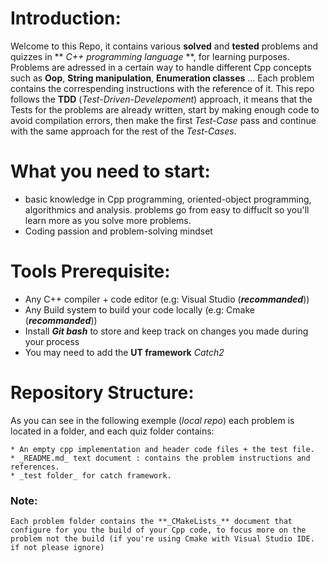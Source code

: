 # Introduction:

  Welcome to this Repo, it contains various **solved** and **tested** problems and quizzes in ** _C++ programming language_ **, for learning purposes.
  Problems are adressed in a certain way to handle different Cpp concepts such as **Oop**, **String manipulation**, **Enumeration classes** ... 
  Each problem contains the correspending instructions with the reference of it.
  This repo follows the **TDD** (*Test-Driven-Develepoment*) approach, it means that the Tests for the problems are already written, start by making enough code to avoid compilation errors, then make the first *Test-Case* pass and continue with the same approach for the rest of the *Test-Cases*.
  
# What you need to start:
  
  + basic knowledge in Cpp programming, oriented-object programming, algorithmics and analysis. problems go from easy to diffuclt so you'll learn more as you solve more problems.
  + Coding passion and problem-solving mindset
  
# Tools Prerequisite:

  * Any C++ compiler + code editor (e.g: Visual Studio (**_recommanded_**))
  * Any Build system to build your code locally (e.g: Cmake (**_recommanded_**))
  * Install **_Git bash_** to store and keep track on changes you made during your process
  * You may need to add the **UT framework** _Catch2_
  
# Repository Structure:

  As you can see in the following exemple (_local repo_) each problem is located in a folder, and each quiz folder contains:
  
    * An empty cpp implementation and header code files + the test file.
    * _README.md_ text document : contains the problem instructions and references.
    * _test folder_ for catch framework.
    
  ### Note:
    Each problem folder contains the **_CMakeLists_** document that configure for you the build of your Cpp code, to focus more on the problem not the build (if you're using Cmake with Visual Studio IDE. if not please ignore) 
